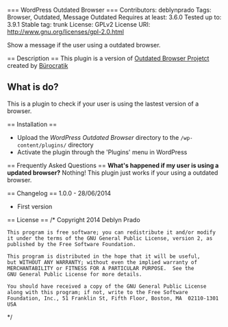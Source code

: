 === WordPress Outdated Browser ===
Contributors: deblynprado
Tags: Browser, Outdated, Message Outdated
Requires at least: 3.6.0
Tested up to: 3.9.1
Stable tag: trunk
License: GPLv2
License URI: http://www.gnu.org/licenses/gpl-2.0.html

Show a message if the user using a outdated browser.

== Description ==
This plugin is a version of [Outdated Browser Projetct](http://outdatedbrowser.com/) created by [Bürocratik](https://github.com/burocratik)

## What is do? ##
This is a plugin to check if your user is using the lastest version of a browser.

== Installation ==
* Upload the *WordPress Outdated Browser* directory to the `/wp-content/plugins/` directory
* Activate the plugin through the \'Plugins\' menu in WordPress

== Frequently Asked Questions ==
**What\'s happened if my user is using a updated browser?**
Nothing! This plugin just works if your using a outdated browser.

== Changelog ==
1.0.0 - 28/06/2014
* First version

== License ==
/*  Copyright 2014  Deblyn Prado 

    This program is free software; you can redistribute it and/or modify
    it under the terms of the GNU General Public License, version 2, as 
    published by the Free Software Foundation.

    This program is distributed in the hope that it will be useful,
    but WITHOUT ANY WARRANTY; without even the implied warranty of
    MERCHANTABILITY or FITNESS FOR A PARTICULAR PURPOSE.  See the
    GNU General Public License for more details.

    You should have received a copy of the GNU General Public License
    along with this program; if not, write to the Free Software
    Foundation, Inc., 51 Franklin St, Fifth Floor, Boston, MA  02110-1301  USA
*/